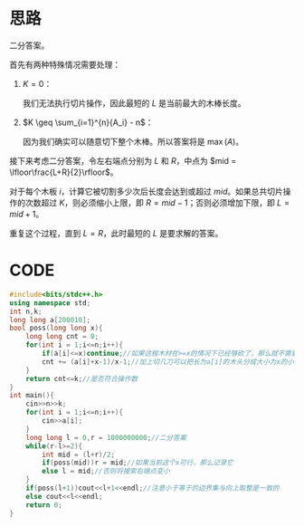 # 思路

二分答案。

首先有两种特殊情况需要处理：

1. $K = 0$：

    我们无法执行切片操作，因此最短的 $L$ 是当前最大的木棒长度。

2. $K \geq \sum_{i=1}^{n}{A_i} - n$：

    因为我们确实可以随意切下整个木棒。所以答案将是 $\max(A)$。

接下来考虑二分答案，令左右端点分别为 $L$ 和 $R$，中点为 $mid = \lfloor\frac{L+R}{2}\rfloor$。

对于每个木板 $i$，计算它被切割多少次后长度会达到或超过 $mid$。如果总共切片操作的次数超过 $K$，则必须缩小上限，即 $R = mid-1$；否则必须增加下限，即 $L=mid+1$。

重复这个过程，直到 $L=R$，此时最短的 $L$ 是要求解的答案。

# CODE
```cpp
#include<bits/stdc++.h>
using namespace std;
int n,k;
long long a[200010];
bool poss(long long x){
    long long cnt = 0;
    for(int i = 1;i<=n;i++){
        if(a[i]<=x)continue;//如果这根木材在>=x的情况下已经够砍了，那么就不需要再尝试 
        cnt += (a[i]+x-1)/x-1;//加上切几刀可以把长为a[i]的木头分成大小为x的小木棒 
    }
    return cnt<=k;//是否符合操作数 
}
int main(){
    cin>>n>>k;
    for(int i = 1;i<=n;i++){
        cin>>a[i];
    }
    long long l = 0,r = 1000000000;//二分答案 
    while(r-l>=2){
        int mid = (l+r)/2;
        if(poss(mid))r = mid;//如果当前这个x可行，那么记录它 
        else l = mid;//否则将搜索右端点变小 
    }
    if(poss(l+1))cout<<l+1<<endl;//注意小于等于的边界集与向上取整是一致的 
    else cout<<l<<endl;
    return 0;
}
```